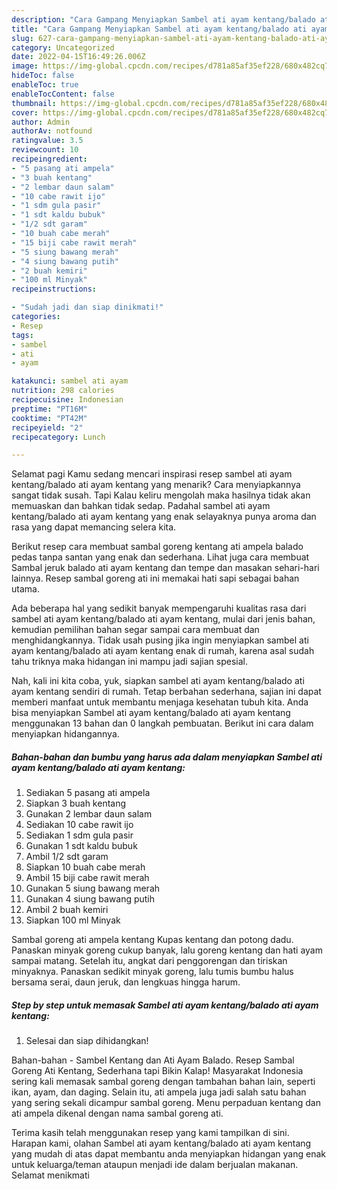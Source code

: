 ```yaml
---
description: "Cara Gampang Menyiapkan Sambel ati ayam kentang/balado ati ayam kentang yang Sempurna, Buat Buka Puasa}"
title: "Cara Gampang Menyiapkan Sambel ati ayam kentang/balado ati ayam kentang yang Sempurna, Buat Buka Puasa}"
slug: 627-cara-gampang-menyiapkan-sambel-ati-ayam-kentang-balado-ati-ayam-kentang-yang-sempurna-buat-buka-puasa
category: Uncategorized
date: 2022-04-15T16:49:26.006Z
image: https://img-global.cpcdn.com/recipes/d781a85af35ef228/680x482cq70/sambel-ati-ayam-kentangbalado-ati-ayam-kentang-foto-resep-utama.jpg
hideToc: false
enableToc: true
enableTocContent: false
thumbnail: https://img-global.cpcdn.com/recipes/d781a85af35ef228/680x482cq70/sambel-ati-ayam-kentangbalado-ati-ayam-kentang-foto-resep-utama.jpg
cover: https://img-global.cpcdn.com/recipes/d781a85af35ef228/680x482cq70/sambel-ati-ayam-kentangbalado-ati-ayam-kentang-foto-resep-utama.jpg
author: Admin
authorAv: notfound
ratingvalue: 3.5
reviewcount: 10
recipeingredient:
- "5 pasang ati ampela"
- "3 buah kentang"
- "2 lembar daun salam"
- "10 cabe rawit ijo"
- "1 sdm gula pasir"
- "1 sdt kaldu bubuk"
- "1/2 sdt garam"
- "10 buah cabe merah"
- "15 biji cabe rawit merah"
- "5 siung bawang merah"
- "4 siung bawang putih"
- "2 buah kemiri"
- "100 ml Minyak"
recipeinstructions:

- "Sudah jadi dan siap dinikmati!"
categories:
- Resep
tags:
- sambel
- ati
- ayam

katakunci: sambel ati ayam 
nutrition: 298 calories
recipecuisine: Indonesian
preptime: "PT16M"
cooktime: "PT42M"
recipeyield: "2"
recipecategory: Lunch

---
```



Selamat pagi Kamu sedang mencari inspirasi resep sambel ati ayam kentang/balado ati ayam kentang yang menarik? Cara menyiapkannya sangat tidak susah. Tapi Kalau keliru mengolah maka hasilnya tidak akan memuaskan dan bahkan tidak sedap. Padahal sambel ati ayam kentang/balado ati ayam kentang yang enak selayaknya punya aroma dan rasa yang dapat memancing selera kita.


Berikut resep cara membuat sambal goreng kentang ati ampela balado pedas tanpa santan yang enak dan sederhana. Lihat juga cara membuat Sambal jeruk balado ati ayam kentang dan tempe dan masakan sehari-hari lainnya. Resep sambal goreng ati ini memakai hati sapi sebagai bahan utama.

Ada beberapa hal yang sedikit banyak mempengaruhi kualitas rasa dari sambel ati ayam kentang/balado ati ayam kentang, mulai dari jenis bahan, kemudian pemilihan bahan segar sampai cara membuat dan menghidangkannya. Tidak usah pusing jika ingin menyiapkan sambel ati ayam kentang/balado ati ayam kentang enak di rumah, karena asal sudah tahu triknya maka hidangan ini mampu jadi sajian spesial.


Nah, kali ini kita coba, yuk, siapkan sambel ati ayam kentang/balado ati ayam kentang sendiri di rumah. Tetap berbahan sederhana, sajian ini dapat memberi manfaat untuk membantu menjaga kesehatan tubuh kita. Anda bisa menyiapkan Sambel ati ayam kentang/balado ati ayam kentang menggunakan 13 bahan dan 0 langkah pembuatan. Berikut ini cara dalam menyiapkan hidangannya.

<!--inarticleads1-->

##### Bahan-bahan dan bumbu yang harus ada dalam menyiapkan Sambel ati ayam kentang/balado ati ayam kentang:

1. Sediakan 5 pasang ati ampela
1. Siapkan 3 buah kentang
1. Gunakan 2 lembar daun salam
1. Sediakan 10 cabe rawit ijo
1. Sediakan 1 sdm gula pasir
1. Gunakan 1 sdt kaldu bubuk
1. Ambil 1/2 sdt garam
1. Siapkan 10 buah cabe merah
1. Ambil 15 biji cabe rawit merah
1. Gunakan 5 siung bawang merah
1. Gunakan 4 siung bawang putih
1. Ambil 2 buah kemiri
1. Siapkan 100 ml Minyak


Sambal goreng ati ampela kentang Kupas kentang dan potong dadu. Panaskan minyak goreng cukup banyak, lalu goreng kentang dan hati ayam sampai matang. Setelah itu, angkat dari penggorengan dan tiriskan minyaknya. Panaskan sedikit minyak goreng, lalu tumis bumbu halus bersama serai, daun jeruk, dan lengkuas hingga harum. 

<!--inarticleads2-->

##### Step by step untuk memasak Sambel ati ayam kentang/balado ati ayam kentang:


1. Selesai dan siap dihidangkan!

Bahan-bahan - Sambel Kentang dan Ati Ayam Balado. Resep Sambal Goreng Ati Kentang, Sederhana tapi Bikin Kalap! Masyarakat Indonesia sering kali memasak sambal goreng dengan tambahan bahan lain, seperti ikan, ayam, dan daging. Selain itu, ati ampela juga jadi salah satu bahan yang sering sekali dicampur sambal goreng. Menu perpaduan kentang dan ati ampela dikenal dengan nama sambal goreng ati. 

Terima kasih telah menggunakan resep yang kami tampilkan di sini. Harapan kami, olahan Sambel ati ayam kentang/balado ati ayam kentang yang mudah di atas dapat membantu anda menyiapkan hidangan yang enak untuk keluarga/teman ataupun menjadi ide dalam berjualan makanan. Selamat menikmati
